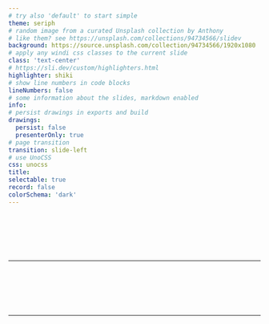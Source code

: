 ```yaml
---
# try also 'default' to start simple
theme: seriph
# random image from a curated Unsplash collection by Anthony
# like them? see https://unsplash.com/collections/94734566/slidev
background: https://source.unsplash.com/collection/94734566/1920x1080
# apply any windi css classes to the current slide
class: 'text-center'
# https://sli.dev/custom/highlighters.html
highlighter: shiki
# show line numbers in code blocks
lineNumbers: false
# some information about the slides, markdown enabled
info: 
# persist drawings in exports and build
drawings:
  persist: false
  presenterOnly: true
# page transition
transition: slide-left
# use UnoCSS
css: unocss
title: 
selectable: true
record: false
colorSchema: 'dark'
---
```


# 


<div class="pt-12">
  <span  class="px-2 py-1 rounded cursor-pointer" hover="bg-white bg-opacity-10">
    <a class="text-xl icon-btn !border-none" href="" target="_blank"></a>
  </span>
</div>
<div class="abs-br m-6 flex gap-2">
  <a href="" target="_blank" alt="GitHub"
    class="text-xl icon-btn opacity-50 !border-none !hover:text-white">
    <carbon-logo-github />
  </a>
</div>
<!--
The last comment block of each slide will be treated as slide notes. It will be visible and editable in Presenter Mode along with the slide. [Read more in the docs](https://sli.dev/guide/syntax.html#notes)
-->

---

# 


<!--
You can have `style` tag in markdown to override the style for the current page.
Learn more: https://sli.dev/guide/syntax#embedded-styles
-->

<style>
h1 {
  background-color: #2B90B6;
  background-image: linear-gradient(45deg, #4EC5D4 10%, #146b8c 20%);
  background-size: 100%;
  -webkit-background-clip: text;
  -moz-background-clip: text;
  -webkit-text-fill-color: transparent;
  -moz-text-fill-color: transparent;
  height:50px;
}
h4{
  text-align:center;
}
</style>

<!--
Here is another comment.
-->

---
